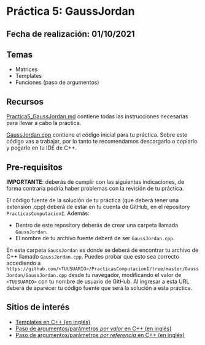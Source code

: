 # Práctica 5: GaussJordan

## Fecha de realización: 01/10/2021

## Temas
* Matrices
* Templates
* Funciones (paso de argumentos)

## Recursos

[Practica5_GaussJordan.md](Practica5_GaussJordan.md) contiene todas las instrucciones necesarias para llevar a cabo la práctica.

[GaussJordan.cpp](GaussJordan.cpp) contiene el código inicial para tu práctica. Sobre este código vas a trabajar, por lo tanto te recomendamos descargarlo o copiarlo y pegarlo en tu IDE de C++.

## Pre-requisitos

**IMPORTANTE**: deberás de cumplir con las siguientes indicaciones, de forma contraria podría haber problemas con la revisión de tu práctica.

El código fuente de la solución de tu práctica (que deberá tener una extensión .cpp) deberá de estar en tu cuenta de GitHub, en el repository `PracticasComputacionI`. Además:
* Dentro de este repository deberás de crear una carpeta llamada `GaussJordan`.
* El nombre de tu archivo fuente deberá de ser `GaussJordan.cpp`.

En esta carpeta `GaussJordan` es donde se deberá de encontrar tu archivo de C++ llamado `GaussJordan.cpp`. Puedes probar que esto sea correcto accediendo a `https://github.com/<TUUSUARIO>/PracticasComputacionI/tree/master/GaussJordan/GaussJordan.cpp` desde tu navegador, modificando el valor de `<TUUSUARIO>` con tu nombre de usuario de GitHub. Al ingresar a esta URL deberá de aparecer tu código fuente que será la solución a esta práctica.

## Sitios de interés

* [Templates en C++ (en inglés)](http://www.cplusplus.com/doc/oldtutorial/templates/)
* [Paso de argumentos/parámetros _por valor_ en C++ (en inglés)](https://www.ibm.com/support/knowledgecenter/SSLTBW_2.1.0/com.ibm.zos.v2r1.cbclx01/pass_by_value.htm)
* [Paso de argumentos/parámetros _por referencia_ en C++ (en inglés)](https://www.ibm.com/support/knowledgecenter/SSLTBW_2.1.0/com.ibm.zos.v2r1.cbclx01/cplr233.htm)
